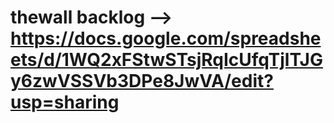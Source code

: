 # thewall backlog --> https://docs.google.com/spreadsheets/d/1WQ2xFStwSTsjRqIcUfqTjlTJGy6zwVSSVb3DPe8JwVA/edit?usp=sharing
